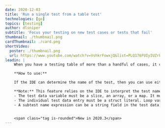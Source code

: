 ```yaml
---
date: 2020-12-03
title: 'Run a single test from a table test'
technologies: [go]
topics: [testing]
author: dlsniper
subtitle: 'Focus your testing on new test cases or tests that fail'
thumbnail: ./thumbnail.png
cardThumbnail: ./card.png
shortVideo:
  poster: ./thumbnail.png
  url: https://www.youtube.com/watch?v=VshkrFowxjQ&list=PLQ176FUIyIUZrbrlz4AY1V8VzBJKZyVlW&index=113
leadin: |
    When you have a testing table of more than a handful of cases, it can be hard to focus on a specific test case.

    **How to use:**

    If the IDE can determine the name of the test, then you can use either the green arrow next to the test name or using **Run context configuration** via _Ctrl + Shift + F10 on Windows/Linux_ or _^ + ⇧ + F10 on macOS_.

    **Note:** This feature relies on the IDE to interpret the test name. This means that there are some restrictions on how to name your tests for the IDE to correctly determine them and provide this functionality: 
    - The test data variable must be a slice, an array, or a map. It must be defined in the same function as the call and must not be touched after initialization (except for range clauses in a for loop).
    - The individual test data entry must be a struct literal. Loop variables used in a subtest name expression must not be touched before the call.
    - A subtest name expression can be a string field in the test data, a concatenation of test data string fields, and an fmt.Sprintf() call with %s and %d verbs.


    <span class="tag is-rounded">New in 2020.3</span>
---
```


